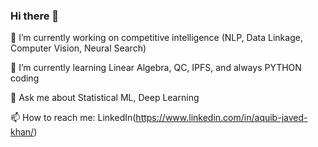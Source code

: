 ### Hi there 👋

<!--
**aquibjaved/aquibjaved** is a ✨ _special_ ✨ repository because its `README.md` (this file) appears on your GitHub profile. -->



🔭 I’m currently working on competitive intelligence (NLP, Data Linkage, Computer Vision, Neural Search) 

🌱 I’m currently learning Linear Algebra, QC, IPFS, and always PYTHON coding

💬 Ask me about Statistical ML, Deep Learning

📫 How to reach me: LinkedIn(https://www.linkedin.com/in/aquib-javed-khan/)

